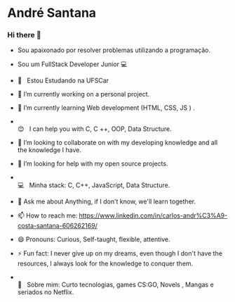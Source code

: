 # André Santana

### Hi there 👋

- Sou apaixonado por resolver problemas utilizando a programação.
- Sou um FullStack Developer Junior :computer:
- :rocket:  &nbsp; Estou Estudando na UFSCar

- 🔭 I’m currently working on  a personal project.
- 🌱 I’m currently learning  Web development (HTML, CSS, JS ) .
- <br/> :blush: &nbsp; I can help you with C, C ++, OOP, Data Structure.
- 👯 I’m looking to collaborate on  with my developing knowledge and all the knowledge I have.   
- 🤔 I’m looking for help with  my open source projects. 
- <br/> :computer: &nbsp; Minha stack: C, C++, JavaScript, Data Structure.
- 💬 Ask me about  Anything, if I don't know, we'll learn together.   
- 📫 How to reach me: https://www.linkedin.com/in/carlos-andr%C3%A9-costa-santana-606262169/ 
- 😄 Pronouns: Curious, Self-taught, flexible, attentive. 
- ⚡ Fun fact: I never give up on my dreams, even though I don't have the resources, I always look for the knowledge to conquer them.
- <br/> 💬  &nbsp; Sobre mim: Curto tecnologias, games CS:GO, Novels , Mangas e seriados no Netflix.
